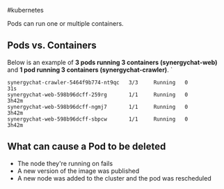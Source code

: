 #kubernetes 

Pods can run one or multiple containers.
## Pods vs. Containers

Below is an example of **3 pods running 3 containers (synergychat-web)** and **1 pod running 3 containers (synergychat-crawler)**.
`
```
synergychat-crawler-5464f9b774-nt9qc   3/3     Running   0          31s
synergychat-web-598b96dcff-259rg       1/1     Running   0          3h42m
synergychat-web-598b96dcff-ngmj7       1/1     Running   0          3h42m
synergychat-web-598b96dcff-sbpcw       1/1     Running   0          3h42m
```

## What can cause a Pod to be deleted

* The node they're running on fails
* A new version of the image was published
* A new node was added to the cluster and the pod was rescheduled